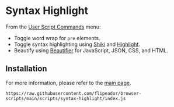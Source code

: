 # Syntax Highlight

From the [User Script Commands][gmm] menu:

- Toggle word wrap for `pre` elements.
- Toggle syntax highlighting using [Shiki][shiki] and [Highlight][highl].
- Beautify using [Beautifier][beaut] for JavaScript, JSON, CSS, and HTML.

<!-- REFERENCE LINKS -->
[shiki]: https://shiki.style
[beaut]: https://beautifier.io
[highl]: https://highlightjs.org

[gmm]: https://wiki.greasespot.net/Greasemonkey_Manual:Monkey_Menu

## Installation

For more information, please refer to the [main page](../../README.md#installation).

```
https://raw.githubusercontent.com/flipeador/browser-scripts/main/scripts/syntax-highlight/index.js
```
